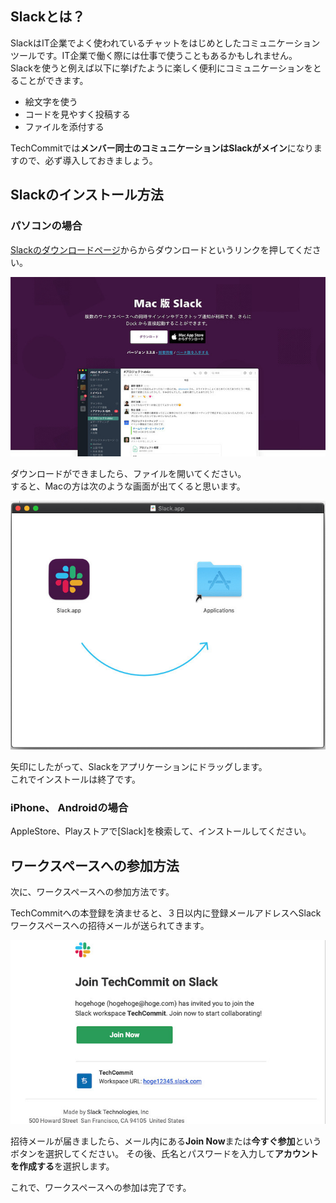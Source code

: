 ## Slackとは？

SlackはIT企業でよく使われているチャットをはじめとしたコミュニケーションツールです。IT企業で働く際には仕事で使うこともあるかもしれません。  
Slackを使うと例えば以下に挙げたように楽しく便利にコミュニケーションをとることができます。

- 絵文字を使う
- コードを見やすく投稿する
- ファイルを添付する

TechCommitでは**メンバー同士のコミュニケーションはSlackがメイン**になりますので、必ず導入しておきましょう。

## Slackのインストール方法
### パソコンの場合
[Slackのダウンロードページ](https://slack.com/intl/ja-jp/downloads/)からからダウンロードというリンクを押してください。

![Slackダウンロードページ](images/join-slack/slack-download-page.jpg)

ダウンロードができましたら、ファイルを開いてください。  
すると、Macの方は次のような画面が出てくると思います。

![Slackのインストール](images/join-slack/install-slack.jpg)

矢印にしたがって、Slackをアプリケーションにドラッグします。  
これでインストールは終了です。

### iPhone、 Androidの場合
AppleStore、Playストアで[Slack]を検索して、インストールしてください。

## ワークスペースへの参加方法
次に、ワークスペースへの参加方法です。

TechCommitへの本登録を済ませると、３日以内に登録メールアドレスへSlackワークスペースへの招待メールが送られてきます。

![招待メール](images/join-slack/slack-invitation-email.jpg)

招待メールが届きましたら、メール内にある**Join Now**または**今すぐ参加**というボタンを選択してください。
その後、氏名とパスワードを入力して**アカウントを作成する**を選択します。

これで、ワークスペースへの参加は完了です。
